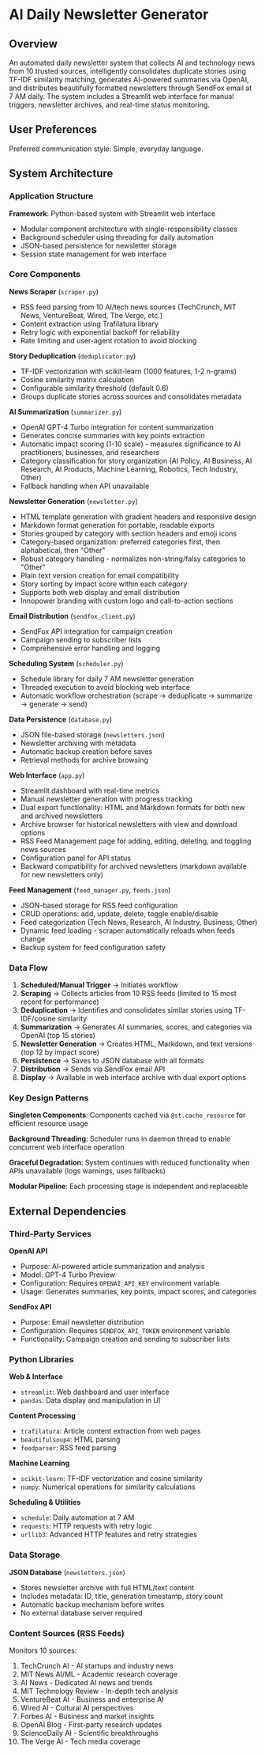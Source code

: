 # AI Daily Newsletter Generator

## Overview

An automated daily newsletter system that collects AI and technology news from 10 trusted sources, intelligently consolidates duplicate stories using TF-IDF similarity matching, generates AI-powered summaries via OpenAI, and distributes beautifully formatted newsletters through SendFox email at 7 AM daily. The system includes a Streamlit web interface for manual triggers, newsletter archives, and real-time status monitoring.

## User Preferences

Preferred communication style: Simple, everyday language.

## System Architecture

### Application Structure

**Framework**: Python-based system with Streamlit web interface
- Modular component architecture with single-responsibility classes
- Background scheduler using threading for daily automation
- JSON-based persistence for newsletter storage
- Session state management for web interface

### Core Components

**News Scraper** (`scraper.py`)
- RSS feed parsing from 10 AI/tech news sources (TechCrunch, MIT News, VentureBeat, Wired, The Verge, etc.)
- Content extraction using Trafilatura library
- Retry logic with exponential backoff for reliability
- Rate limiting and user-agent rotation to avoid blocking

**Story Deduplication** (`deduplicator.py`)
- TF-IDF vectorization with scikit-learn (1000 features, 1-2 n-grams)
- Cosine similarity matrix calculation
- Configurable similarity threshold (default 0.6)
- Groups duplicate stories across sources and consolidates metadata

**AI Summarization** (`summarizer.py`)
- OpenAI GPT-4 Turbo integration for content summarization
- Generates concise summaries with key points extraction
- Automatic impact scoring (1-10 scale) - measures significance to AI practitioners, businesses, and researchers
- Category classification for story organization (AI Policy, AI Business, AI Research, AI Products, Machine Learning, Robotics, Tech Industry, Other)
- Fallback handling when API unavailable

**Newsletter Generation** (`newsletter.py`)
- HTML template generation with gradient headers and responsive design
- Markdown format generation for portable, readable exports
- Stories grouped by category with section headers and emoji icons
- Category-based organization: preferred categories first, then alphabetical, then "Other"
- Robust category handling - normalizes non-string/falsy categories to "Other"
- Plain text version creation for email compatibility
- Story sorting by impact score within each category
- Supports both web display and email distribution
- Innopower branding with custom logo and call-to-action sections

**Email Distribution** (`sendfox_client.py`)
- SendFox API integration for campaign creation
- Campaign sending to subscriber lists
- Comprehensive error handling and logging

**Scheduling System** (`scheduler.py`)
- Schedule library for daily 7 AM newsletter generation
- Threaded execution to avoid blocking web interface
- Automatic workflow orchestration (scrape → deduplicate → summarize → generate → send)

**Data Persistence** (`database.py`)
- JSON file-based storage (`newsletters.json`)
- Newsletter archiving with metadata
- Automatic backup creation before saves
- Retrieval methods for archive browsing

**Web Interface** (`app.py`)
- Streamlit dashboard with real-time metrics
- Manual newsletter generation with progress tracking
- Dual export functionality: HTML and Markdown formats for both new and archived newsletters
- Archive browser for historical newsletters with view and download options
- RSS Feed Management page for adding, editing, deleting, and toggling news sources
- Configuration panel for API status
- Backward compatibility for archived newsletters (markdown available for new newsletters only)

**Feed Management** (`feed_manager.py`, `feeds.json`)
- JSON-based storage for RSS feed configuration
- CRUD operations: add, update, delete, toggle enable/disable
- Feed categorization (Tech News, Research, AI Industry, Business, Other)
- Dynamic feed loading - scraper automatically reloads when feeds change
- Backup system for feed configuration safety

### Data Flow

1. **Scheduled/Manual Trigger** → Initiates workflow
2. **Scraping** → Collects articles from 10 RSS feeds (limited to 15 most recent for performance)
3. **Deduplication** → Identifies and consolidates similar stories using TF-IDF/cosine similarity
4. **Summarization** → Generates AI summaries, scores, and categories via OpenAI (top 15 stories)
5. **Newsletter Generation** → Creates HTML, Markdown, and text versions (top 12 by impact score)
6. **Persistence** → Saves to JSON database with all formats
7. **Distribution** → Sends via SendFox email API
8. **Display** → Available in web interface archive with dual export options

### Key Design Patterns

**Singleton Components**: Components cached via `@st.cache_resource` for efficient resource usage

**Background Threading**: Scheduler runs in daemon thread to enable concurrent web interface operation

**Graceful Degradation**: System continues with reduced functionality when APIs unavailable (logs warnings, uses fallbacks)

**Modular Pipeline**: Each processing stage is independent and replaceable

## External Dependencies

### Third-Party Services

**OpenAI API**
- Purpose: AI-powered article summarization and analysis
- Model: GPT-4 Turbo Preview
- Configuration: Requires `OPENAI_API_KEY` environment variable
- Usage: Generates summaries, key points, impact scores, and categories

**SendFox API**
- Purpose: Email newsletter distribution
- Configuration: Requires `SENDFOX_API_TOKEN` environment variable
- Functionality: Campaign creation and sending to subscriber lists

### Python Libraries

**Web & Interface**
- `streamlit`: Web dashboard and user interface
- `pandas`: Data display and manipulation in UI

**Content Processing**
- `trafilatura`: Article content extraction from web pages
- `beautifulsoup4`: HTML parsing
- `feedparser`: RSS feed parsing

**Machine Learning**
- `scikit-learn`: TF-IDF vectorization and cosine similarity
- `numpy`: Numerical operations for similarity calculations

**Scheduling & Utilities**
- `schedule`: Daily automation at 7 AM
- `requests`: HTTP requests with retry logic
- `urllib3`: Advanced HTTP features and retry strategies

### Data Storage

**JSON Database** (`newsletters.json`)
- Stores newsletter archive with full HTML/text content
- Includes metadata: ID, title, generation timestamp, story count
- Automatic backup mechanism before writes
- No external database server required

### Content Sources (RSS Feeds)

Monitors 10 sources:
1. TechCrunch AI - AI startups and industry news
2. MIT News AI/ML - Academic research coverage
3. AI News - Dedicated AI news and trends
4. MIT Technology Review - In-depth tech analysis
5. VentureBeat AI - Business and enterprise AI
6. Wired AI - Cultural AI perspectives
7. Forbes AI - Business and market insights
8. OpenAI Blog - First-party research updates
9. ScienceDaily AI - Scientific breakthroughs
10. The Verge AI - Tech media coverage